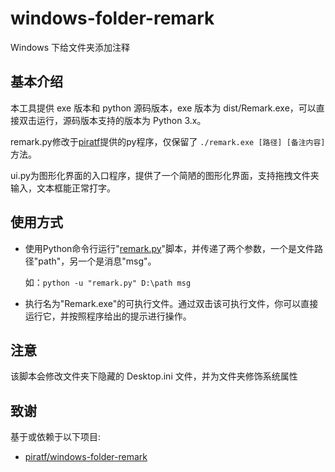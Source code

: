 # windows-folder-remark
Windows 下给文件夹添加注释

## 基本介绍

本工具提供 exe 版本和 python 源码版本，exe 版本为 dist/Remark.exe，可以直接双击运行，源码版本支持的版本为 Python 3.x。

remark.py修改于[piratf](https://github.com/piratf/windows-folder-remark)提供的py程序，仅保留了 `./remark.exe [路径] [备注内容]` 方法。

ui.py为图形化界面的入口程序，提供了一个简陋的图形化界面，支持拖拽文件夹输入，文本框能正常打字。

## 使用方式

- 使用Python命令行运行"[remark.py](http://remark.py/)"脚本，并传递了两个参数，一个是文件路径"path"，另一个是消息"msg"。

  如：`python -u "remark.py" D:\path msg` 

- 执行名为"Remark.exe"的可执行文件。通过双击该可执行文件，你可以直接运行它，并按照程序给出的提示进行操作。

## 注意

该脚本会修改文件夹下隐藏的 Desktop.ini 文件，并为文件夹修饰系统属性

## 致谢

基于或依赖于以下项目:

- [piratf/windows-folder-remark](https://github.com/piratf/windows-folder-remark)
